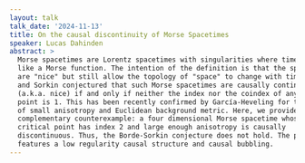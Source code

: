 ```yaml
---
layout: talk
talk_date: '2024-11-13'
title: On the causal discontinuity of Morse Spacetimes
speaker: Lucas Dahinden
abstract: >
  Morse spacetimes are Lorentz spacetimes with singularities where time behaves
  like a Morse function. The intention of the definition is that the spacetimes
  are "nice" but still allow the topology of "space" to change with time. Borde
  and Sorkin conjectured that such Morse spacetimes are causally continuous
  (a.k.a. nice) if and only if neither the index nor the coindex of any critical
  point is 1. This has been recently confirmed by García-Heveling for the case
  of small anisotropy and Euclidean background metric. Here, we provide a
  complementary counterexample: a four dimensional Morse spacetime whose
  critical point has index 2 and large enough anisotropy is causally
  discontinuous. Thus, the Borde-Sorkin conjecture does not hold. The proof
  features a low regularity causal structure and causal bubbling.
---
```

